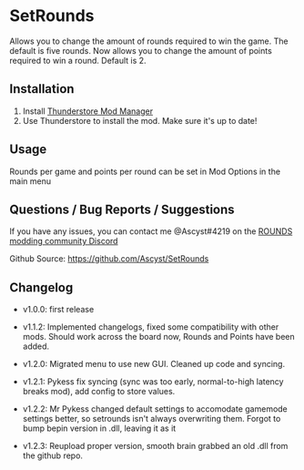 # SetRounds
Allows you to change the amount of rounds required to win the game. The default is five rounds. 
Now allows you to change the amount of points required to win a round. Default is 2. 

## Installation
1. Install [Thunderstore Mod Manager](https://rounds.thunderstore.io/) 
2. Use Thunderstore to install the mod. Make sure it's up to date!

## Usage
Rounds per game and points per round can be set in Mod Options in the main menu

## Questions / Bug Reports / Suggestions
If you have any issues, you can contact me @Ascyst#4219 on the [ROUNDS modding community Discord](https://discord.gg/zUtsjXWeWk)

Github Source: https://github.com/Ascyst/SetRounds


## Changelog

- v1.0.0: first release

- v1.1.2: Implemented changelogs, fixed some compatibility with other mods. 
Should work across the board now, Rounds and Points have been added. 

- v1.2.0: Migrated menu to use new GUI. Cleaned up code and syncing.

- v1.2.1: Pykess fix syncing (sync was too early, normal-to-high latency breaks mod), add config to store values. 

- v1.2.2: Mr Pykess changed default settings to accomodate gamemode settings better, so setrounds isn't always overwriting them. Forgot to bump bepin version in .dll, leaving it as it

- v1.2.3: Reupload proper version, smooth brain grabbed an old .dll from the github repo. 